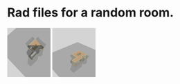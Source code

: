 # Rad files for a random room.

  

<img src="images/1.png " alt="drawing" style="width: 100px;"/>
<img src="images/2.png " alt="drawing" style="width: 100px;"/>
